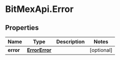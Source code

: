 # BitMexApi.Error

## Properties
Name | Type | Description | Notes
------------ | ------------- | ------------- | -------------
**error** | [**ErrorError**](ErrorError.md) |  | [optional] 


